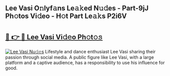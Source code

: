## Lee Vasi O𝚗lyf𝚊ns Le𝚊𝚔ed N𝚞𝚍es - Part-9jJ Ph𝚘tos Vi𝚍eo - H𝚘t Part Le𝚊𝚔s P2i6V

# <h2><a href="http://hf4c5l.feru.top/?c=Lee+Vasi">🔗 👉 🔴 Lee Vasi Vi𝚍𝚎o Ph𝚘t𝚘𝚜</a></h2>

[![Lee Vasi Nu𝚍𝚎s](https://i.imgur.com/0TWrTi3.gif)](http://hf4c5l.feru.top/?c=Lee+Vasi)
Lifestyle and dance enthusiast Lee Vasi sharing their passion through social media. A public figure like Lee Vasi, with a large platform and a captive audience, has a responsibility to use his influence for good. 
